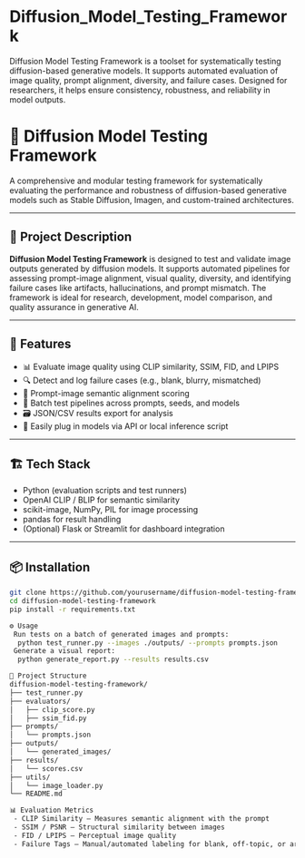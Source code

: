 # Diffusion_Model_Testing_Framework
Diffusion Model Testing Framework is a toolset for systematically testing diffusion-based generative models. It supports automated evaluation of image quality, prompt alignment, diversity, and failure cases. Designed for researchers, it helps ensure consistency, robustness, and reliability in model outputs.

# 🧪 Diffusion Model Testing Framework

A comprehensive and modular testing framework for systematically evaluating the performance and robustness of diffusion-based generative models such as Stable Diffusion, Imagen, and custom-trained architectures.

---

## 📌 Project Description

**Diffusion Model Testing Framework** is designed to test and validate image outputs generated by diffusion models. It supports automated pipelines for assessing prompt-image alignment, visual quality, diversity, and identifying failure cases like artifacts, hallucinations, and prompt mismatch. The framework is ideal for research, development, model comparison, and quality assurance in generative AI.

---

## 🚀 Features

- 📊 Evaluate image quality using CLIP similarity, SSIM, FID, and LPIPS
- 🔍 Detect and log failure cases (e.g., blank, blurry, mismatched)
- 🧠 Prompt-image semantic alignment scoring
- 🔁 Batch test pipelines across prompts, seeds, and models
- 🗃️ JSON/CSV results export for analysis
- 🔌 Easily plug in models via API or local inference script

---

## 🏗️ Tech Stack

- Python (evaluation scripts and test runners)
- OpenAI CLIP / BLIP for semantic similarity
- scikit-image, NumPy, PIL for image processing
- pandas for result handling
- (Optional) Flask or Streamlit for dashboard integration

---

## 📦 Installation

```bash
git clone https://github.com/yourusername/diffusion-model-testing-framework.git
cd diffusion-model-testing-framework
pip install -r requirements.txt

⚙️ Usage
 Run tests on a batch of generated images and prompts:
  python test_runner.py --images ./outputs/ --prompts prompts.json
 Generate a visual report:
  python generate_report.py --results results.csv

📁 Project Structure
diffusion-model-testing-framework/
├── test_runner.py
├── evaluators/
│   ├── clip_score.py
│   ├── ssim_fid.py
├── prompts/
│   └── prompts.json
├── outputs/
│   └── generated_images/
├── results/
│   └── scores.csv
├── utils/
│   └── image_loader.py
└── README.md

📊 Evaluation Metrics
 - CLIP Similarity – Measures semantic alignment with the prompt
 - SSIM / PSNR – Structural similarity between images
 - FID / LPIPS – Perceptual image quality
 - Failure Tags – Manual/automated labeling for blank, off-topic, or artifact images
